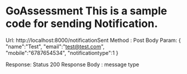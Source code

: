 # GoAssessment This is a sample code for sending Notification.

Url: http://localhost:8000/notificationSent
Method : Post
Body Param:
{
   "name":"Test",
   "email":"test@test.com",   
   "mobile":"6787654534",
   "notificationtype":1 
   }
   
   Response:
   Status 200
   Response Body : message type
